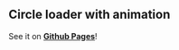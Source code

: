 ## Circle loader with animation

See it on [**Github Pages**](https://drujininii.github.io/yandex_loader/public/index.html)!

